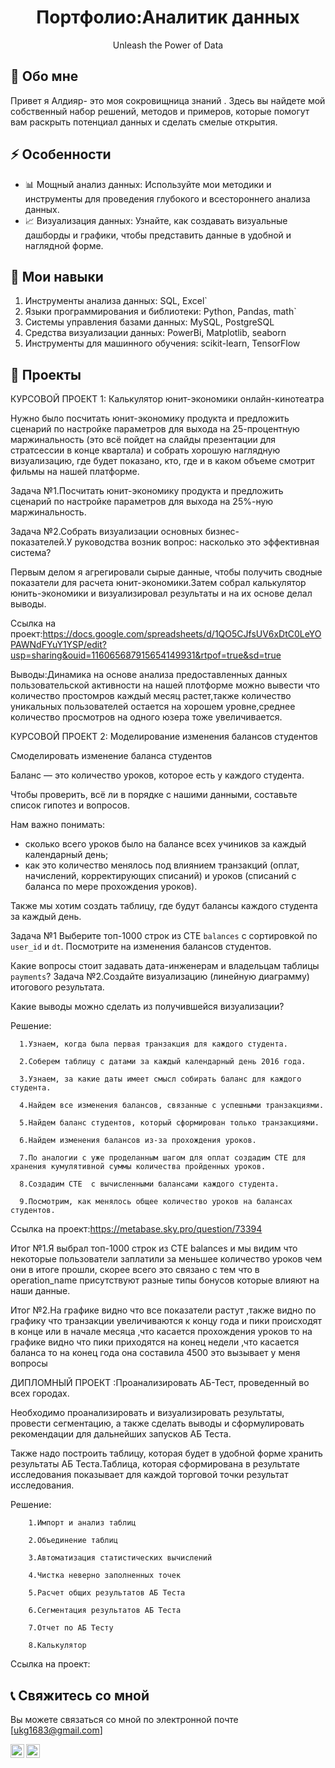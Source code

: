 <div align="center">
   <h1>Портфолио:Аналитик данных</h1>
  <p>Unleash the Power of Data</p>
</div>

## 👋 Обо мне

Привет я Алдияр- это моя сокровищница знаний . Здесь вы найдете мой собственный набор решений, методов и примеров, которые помогут вам раскрыть потенциал данных и сделать смелые открытия.

## ⚡ Особенности

- 📊 Мощный анализ данных: Используйте мои методики и инструменты для проведения глубокого и всестороннего анализа данных.
- 📈 Визуализация данных: Узнайте, как создавать визуальные дашборды и графики, чтобы представить данные в удобной и наглядной форме.

## 🚀 Мои навыки

1. Инструменты анализа данных: SQL, Excel`
2. Языки программирования и библиотеки: Python, Pandas, math`
3. Системы управления базами данных: MySQL, PostgreSQL
4. Средства визуализации данных: PowerBi, Matplotlib, seaborn
5. Инструменты для машинного обучения: scikit-learn, TensorFlow

## 📃 Проекты

КУРСОВОЙ ПРОЕКТ  1: Калькулятор юнит-экономики онлайн-кинотеатра

Нужно было посчитать юнит-экономику продукта и предложить сценарий по настройке параметров для выхода на 25-процентную маржинальность (это всё пойдет на слайды презентации для стратсессии в конце квартала) и собрать хорошую наглядную визуализацию, где будет показано, кто, где и в каком объеме смотрит фильмы на нашей платформе.

Задача №1.Посчитать юнит-экономику продукта и предложить сценарий по настройке параметров для выхода на 25%-ную маржинальность.

Задача №2.Собрать визуализации основных бизнес-показателей.У руководства возник вопрос: насколько это эффективная система? 

Первым делом я агрегировали сырые данные, чтобы получить сводные показатели для расчета юнит-экономики.Затем собрал калькулятор юнить-экономики и визуализировал результаты и на их основе делал выводы.


Ссылка на проект:https://docs.google.com/spreadsheets/d/1QO5CJfsUV6xDtC0LeYOPAWNdFYuY1YSP/edit?usp=sharing&ouid=116065687915654149931&rtpof=true&sd=true

Выводы:Динамика на основе анализа предоставленных данных пользовательской активности на нашей плотформе можно вывести что количество простомров каждый месяц растет,также количество уникальных пользователей остается на хорошем уровне,среднее количество просмотров на одного юзера тоже увеличивается.

КУРСОВОЙ ПРОЕКТ  2: Моделирование изменения балансов студентов

Смоделировать изменение баланса студентов

Баланс — это количество уроков, которое есть у каждого студента. 

Чтобы проверить, всё ли в порядке с нашими данными, составьте список гипотез и вопросов. 

Нам важно понимать: 

- сколько всего уроков было на балансе всех учиников за каждый календарный день;
- как это количество менялось под влиянием транзакций (оплат, начислений, корректирующих списаний) и уроков (списаний с баланса по мере прохождения уроков).

Также мы хотим создать таблицу, где будут балансы каждого студента за каждый день.

Задача №1 Выберите топ-1000 строк из CTE `balances` с сортировкой по `user_id` и `dt`. Посмотрите на изменения балансов студентов. 

Какие вопросы стоит задавать дата-инженерам и владельцам таблицы `payments`?
Задача №2.Создайте визуализацию (линейную диаграмму) итогового результата. 

Какие выводы можно сделать из получившейся визуализации?

Решение:

      1.Узнаем, когда была первая транзакция для каждого студента. 

      2.Соберем таблицу с датами за каждый календарный день 2016 года. 
        
      3.Узнаем, за какие даты имеет смысл собирать баланс для каждого студента.
      
      4.Найдем все изменения балансов, связанные с успешными транзакциями.
      
      5.Найдем баланс студентов, который сформирован только транзакциями.
      
      6.Найдем изменения балансов из-за прохождения уроков.
      
      7.По аналогии с уже проделанным шагом для оплат создадим CTE для хранения кумулятивной суммы количества пройденных уроков. 
      
      8.Создадим CTE  с вычисленными балансами каждого студента. 
      
      9.Посмотрим, как менялось общее количество уроков на балансах студентов.
      
Ссылка на проект:https://metabase.sky.pro/question/73394

Итог №1.Я выбрал топ-1000 строк  из CTE balances и мы видим что некоторые пользователи заплатили за меньшее количество уроков чем они в итоге прошли, скорее всего это связано с тем что в operation_name присутствуют разные типы бонусов которые влияют на наши данные.

Итог №2.На графике видно что все показатели растут ,также видно по графику что  транзакции увеличиваются к концу года и пики происходят в конце или в начале месяца ,что касается прохождения уроков то на графике видно что пики приходятся на конец недели ,что касается баланса то на конец года она составила 4500 это вызывает у меня вопросы 


ДИПЛОМНЫЙ ПРОЕКТ :Проанализировать АБ-Тест, проведенный во всех городах.

Необходимо проанализировать и визуализировать результаты, провести сегментацию, а также сделать выводы и сформулировать рекомендации для дальнейших запусков АБ Теста.

Также надо построить таблицу, которая будет в удобной форме хранить результаты АБ Теста.Таблица, которая сформирована в результате исследования показывает для каждой торговой точки результат исследования.

Решение:

        1.Импорт и анализ таблиц

        2.Объединение таблиц
        
        3.Автоматизация статистических вычислений
        
        4.Чистка неверно заполненных точек
        
        5.Расчет общих результатов АБ Теста
        
        6.Сегментация результатов АБ Теста
        
        7.Отчет по АБ Тесту
        
        8.Калькулятор
        
Ссылка на проект:        


## 📞 Свяжитесь со мной

Вы можете связаться со мной по электронной почте [ukg1683@gmail.com]

<a href="[https://www.instagram.com/ve5trum/?hl=ru]">
 <img align="left" alt="ve5trum Instagram" width="22px" src="https://raw.githubusercontent.com/hussainweb/hussainweb/main/icons/instagram.png" />
</a>
<a href="https://www.linkedin.com/in/aldiyar-yelgazinov-41493a232/)">
  <img align="left"alt="ve5trum  LinkedIN" width="22px" src="https://raw.githubusercontent.com/peterthehan/peterthehan/master/assets/linkedin.svg" />
</a>
